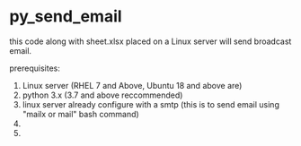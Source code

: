 # py_send_email

this code along with sheet.xlsx placed on a Linux server will send broadcast email.

prerequisites:

1. Linux server (RHEL 7 and Above, Ubuntu 18 and above are)
2. python 3.x  (3.7 and above reccommended)
3. linux server already configure with a smtp (this is to send email using "mailx or mail" bash command)
4. 
5. 
